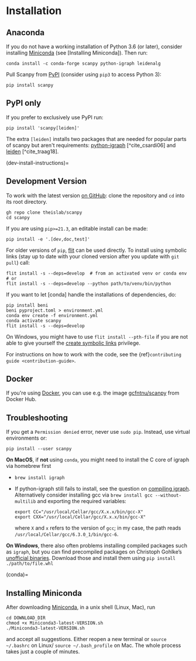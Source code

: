 # Installation

## Anaconda

If you do not have a working installation of Python 3.6 (or later), consider
installing [Miniconda] (see [Installing Miniconda]). Then run:

```shell
conda install -c conda-forge scanpy python-igraph leidenalg
```

Pull Scanpy from [PyPI](https://pypi.org/project/scanpy) (consider using `pip3` to access Python 3):

```shell
pip install scanpy
```

## PyPI only

If you prefer to exclusively use PyPI run:

```shell
pip install 'scanpy[leiden]'
```

The extra `[leiden]` installs two packages that are needed for popular
parts of scanpy but aren't requirements: [python-igraph] [^cite_csardi06] and [leiden] [^cite_traag18].

(dev-install-instructions)=

## Development Version

To work with the latest version [on GitHub]: clone the repository and `cd` into its root directory.

```shell
gh repo clone theislab/scanpy
cd scanpy
```

If you are using `pip>=21.3`, an editable install can be made:

```shell
pip install -e '.[dev,doc,test]'
```

For older versions of `pip`, [flit] can be used directly.
To install using symbolic links (stay up to date with your cloned version after you update with `git pull`) call:

```shell
flit install -s --deps=develop  # from an activated venv or conda env
# or
flit install -s --deps=develop --python path/to/venv/bin/python
```

If you want to let [conda] handle the installations of dependencies, do:

```shell
pip install beni
beni pyproject.toml > environment.yml
conda env create -f environment.yml
conda activate scanpy
flit install -s --deps=develop
```

On Windows, you might have to use `flit install --pth-file`
if you are not able to give yourself the [create symbolic links] privilege.

For instructions on how to work with the code, see the {ref}`contributing guide <contribution-guide>`.

## Docker

If you're using [Docker], you can use e.g. the image [gcfntnu/scanpy] from Docker Hub.

## Troubleshooting

If you get a `Permission denied` error, never use `sudo pip`. Instead, use virtual environments or:

```shell
pip install --user scanpy
```

**On MacOS**, if **not** using `conda`, you might need to install the C core of igraph via homebrew first

- `brew install igraph`

- If python-igraph still fails to install, see the question on [compiling igraph].
  Alternatively consider installing gcc via `brew install gcc --without-multilib`
  and exporting the required variables:

  ```shell
  export CC="/usr/local/Cellar/gcc/X.x.x/bin/gcc-X"
  export CXX="/usr/local/Cellar/gcc/X.x.x/bin/gcc-X"
  ```

  where `X` and `x` refers to the version of `gcc`;
  in my case, the path reads `/usr/local/Cellar/gcc/6.3.0_1/bin/gcc-6`.

**On Windows**, there also often problems installing compiled packages such as `igraph`,
but you can find precompiled packages on Christoph Gohlke’s [unofficial binaries].
Download those and install them using `pip install ./path/to/file.whl`

(conda)=

## Installing Miniconda

After downloading [Miniconda], in a unix shell (Linux, Mac), run

```shell
cd DOWNLOAD_DIR
chmod +x Miniconda3-latest-VERSION.sh
./Miniconda3-latest-VERSION.sh
```

and accept all suggestions.
Either reopen a new terminal or `source ~/.bashrc` on Linux/ `source ~/.bash_profile` on Mac.
The whole process takes just a couple of minutes.

[bioconda]: https://bioconda.github.io/
[compiling igraph]: https://stackoverflow.com/q/29589696/247482
[create symbolic links]: https://docs.microsoft.com/en-us/windows/security/threat-protection/security-policy-settings/create-symbolic-links
[docker]: https://en.wikipedia.org/wiki/Docker_(software)
[flit]: https://flit.readthedocs.io/en/latest/
[from pypi]: https://pypi.org/project/scanpy
[gcfntnu/scanpy]: https://hub.docker.com/r/gcfntnu/scanpy
[leiden]: https://leidenalg.readthedocs.io
[miniconda]: http://conda.pydata.org/miniconda.html
[on github]: https://github.com/theislab/scanpy
[python-igraph]: http://igraph.org/python/
[unofficial binaries]: https://www.lfd.uci.edu/~gohlke/pythonlibs/
